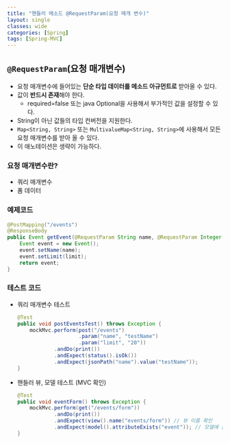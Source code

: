 ```yaml
---
title: "핸들러 메소드 @RequestParam(요청 매개 변수)"
layout: single
classes: wide
categories: [Spring]
tags: [Spring-MVC]
---
```


## `@RequestParam`(요청 매개변수)

- 요청 매개변수에 들어있는 **단순 타입 데이터를 메소드 아규먼트로** 받아올 수 있다.
- 값이 **반드시 존재**해야 한다.
  - required=false 또는 java Optional을 사용해서 부가적인 값을 설정할 수 있다.
- String이 아닌 값들의 타입 컨버전을 지원한다.
- `Map<String, String>` 또는 `MultivalueMap<String, String>`에 사용해서 모든 요청 매개변수를 받아 올 수 있다.
- 이 애노테이션은 생략이 가능하다.



### 요청 매개변수란?

- 쿼리 매개변수
- 폼 데이터



### 예제코드

```java
@PostMapping("/events")
@ResponseBody
public Event getEvent(@RequestParam String name, @RequestParam Integer limit) {
    Event event = new Event();
    event.setName(name);
    event.setLimit(limit);
    return event;
}
```



### 테스트 코드

- 쿼리 매개변수 테스트
    ```java
    @Test
    public void postEventsTest() throws Exception {
        mockMvc.perform(post("/events")
                        .param("name", "testName")
                        .param("limit", "20"))
                .andDo(print())
                .andExpect(status().isOk())
                .andExpect(jsonPath("name").value("testName"));
    }
    ```

- 핸들러 뷰, 모델 테스트 (MVC 확인)

    ```java
    @Test
    public void eventForm() throws Exception {
        mockMvc.perform(get("/events/form"))
                .andDo(print())
                .andExpect(view().name("events/form")) // 뷰 이름 확인
                .andExpect(model().attributeExists("event")); // 모델에 들어간 값 확인
    }
    ```

